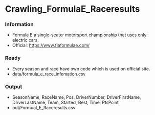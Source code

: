 # Crawling_FormulaE_Raceresults

### Information

- Formula E a single-seater motorsport championship that uses only electric cars.
- Official: https://www.fiaformulae.com/

### Ready

- Every season and race have own code which is used on official site.
- data/formula_e_race_infomation.csv

### Output

- SeasonName, RaceName, Pos, DriverNumber, DriverFirstName, DriverLastName, Team, Started, Best, Time, PtsPoint
- out/Formual_E_Raceresults.csv
